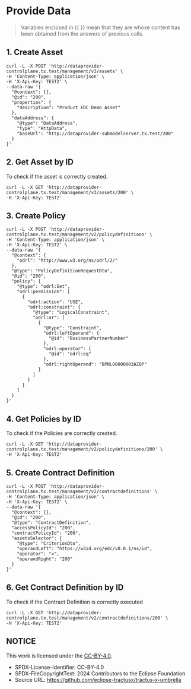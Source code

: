 # Provide Data

> Variables enclosed in {{ }} mean that they are whose content has been obtained from the answers of previous calls.

## 1. Create Asset

```
curl -L -X POST 'http://dataprovider-controlplane.tx.test/management/v3/assets' \
-H 'Content-Type: application/json' \
-H 'X-Api-Key: TEST2' \
--data-raw '{
  "@context": {},
  "@id": "200",
  "properties": {
    "description": "Product EDC Demo Asset"
  },
  "dataAddress": {
    "@type": "DataAddress",
    "type": "HttpData",
    "baseUrl": "http://dataprovider-submodelserver.tx.test/200"
  }
}'
```

## 2. Get Asset by ID

To check if the asset is correctly created.

```
curl -L -X GET 'http://dataprovider-controlplane.tx.test/management/v3/assets/200' \
-H 'X-Api-Key: TEST2'
```

## 3. Create Policy

```
curl -L -X POST 'http://dataprovider-controlplane.tx.test/management/v2/policydefinitions' \
-H 'Content-Type: application/json' \
-H 'X-Api-Key: TEST2' \
--data-raw '{
  "@context": {
    "odrl": "http://www.w3.org/ns/odrl/2/"
  },
  "@type": "PolicyDefinitionRequestDto",
  "@id": "200",
  "policy": {
    "@type": "odrl:Set",
    "odrl:permission": [
      {
        "odrl:action": "USE",
        "odrl:constraint": {
          "@type": "LogicalConstraint",
          "odrl:or": [
            {
              "@type": "Constraint",
              "odrl:leftOperand": {
                "@id": "BusinessPartnerNumber"
              },
              "odrl:operator": {
                "@id": "odrl:eq"
              },
              "odrl:rightOperand": "BPNL00000003AZQP"
            }
          ]
        }
      }
    ]
  }
}'
```

## 4. Get Policies by ID

To check if the Policies are correctly created.
```
curl -L -X GET 'http://dataprovider-controlplane.tx.test/management/v2/policydefinitions/200' \
-H 'X-Api-Key: TEST2'
```

## 5. Create Contract Definition

```
curl -L -X POST 'http://dataprovider-controlplane.tx.test/management/v2/contractdefinitions' \
-H 'Content-Type: application/json' \
-H 'X-Api-Key: TEST2' \
--data-raw '{
  "@context": {},
  "@id": "200",
  "@type": "ContractDefinition",
  "accessPolicyId": "200",
  "contractPolicyId": "200",
  "assetsSelector": {
    "@type": "CriterionDto",
    "operandLeft": "https://w3id.org/edc/v0.0.1/ns/id",
    "operator": "=",
    "operandRight": "200"
  }
}'
```

## 6. Get Contract Definition by ID

To check if the Contract Definition is correctly executed
```
curl -L -X GET 'http://dataprovider-controlplane.tx.test/management/v2/contractdefinitions/200' \
-H 'X-Api-Key: TEST2'
```

## NOTICE

This work is licensed under the [CC-BY-4.0](https://www.apache.org/licenses/LICENSE-2.0).

* SPDX-License-Identifier: CC-BY-4.0
* SPDX-FileCopyrightText: 2024 Contributors to the Eclipse Foundation
* Source URL: <https://github.com/eclipse-tractusx/tractus-x-umbrella>
